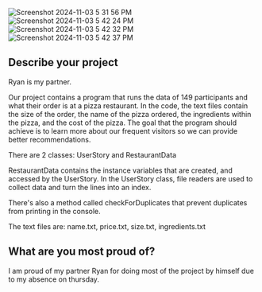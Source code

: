 
![Screenshot 2024-11-03 5 31 56 PM](https://github.com/user-attachments/assets/f6b800fb-7b6a-477e-a49b-35a2ec10c352)
![Screenshot 2024-11-03 5 42 24 PM](https://github.com/user-attachments/assets/863211fc-d18f-4f98-b00d-2949ba1dc30c)
![Screenshot 2024-11-03 5 42 32 PM](https://github.com/user-attachments/assets/51397c30-a1d8-43d6-93b5-524e93bb6270)
![Screenshot 2024-11-03 5 42 37 PM](https://github.com/user-attachments/assets/d3dd8f4d-930f-4725-8fdf-fa6ebc9e51b8)

## Describe your project

Ryan is my partner.

Our project contains a program that runs the data of 149 participants and what their order is at a pizza restaurant. In the code, the text files contain the size of the order, the name of the pizza ordered, the ingredients within the pizza, and the cost of the pizza. The goal that the program should achieve is to learn more about our frequent visitors so we can provide better recommendations. 

There are 2 classes: UserStory and RestaurantData

RestaurantData contains the instance variables that are created, and accessed by the UserStory. In the UserStory class, file readers are used to collect data and turn the lines into an index. 

There's also a method called checkForDuplicates that prevent duplicates from printing in the console. 

The text files are: name.txt, price.txt, size.txt, ingredients.txt 

## What are you most proud of?

I am proud of my partner Ryan for doing most of the project by himself due to my absence on thursday. 